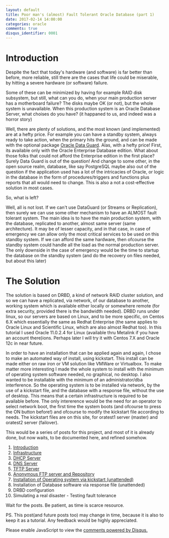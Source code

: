 ```yaml
---
layout: default
title: Poor man's (almost) Fault Tolerant Oracle Database (part 1)
date: 2017-02-14 14:00:00
categories: oracle
comments: true
disqus_identifier: 0001
---
```

# Introduction
Despite the fact that today's hardware (and software) is far better than before, more reliable, still there are the cases
that life could be miserable, by hitting a severe hardware (or software) failure.

Some of these can be minimized by having for example RAID disk subsystem, but still, what can you do, when your main production 
server has a motherboard failure? The disks maybe OK (or not), but the whole system is unavailable. When this production 
system is an Oracle Database Server, what choises do you have? (it happaned to us, and indeed was a horror story)

Well, there are plenty of solutions, and the most known (and implemented) are at a hefty price. For example you can have a standby
system, always ready to take action, when the primary hits the ground, and can be made with the optional package 
[Oracle Data Guard](https://en.wikipedia.org/wiki/Oracle_Data_Guard). Alas, with a hefty price! First, its available only
with the Oracle Enterprise Database edition. What about those folks that could not afford the Enterprise edition in the first
place? Surely Data Guard is out of the question! And change to some other, in the open source realm, database, like say PostgreSQL maybe also out of the question if the application used has a lot of the intricacies of Oracle, or logic in the database in the form of procedures/triggers and functions plus reports that all would need to change. This is also a not a cost-effective solution in most cases.

So, what is left?

Well, all is not lost. If we can't use DataGuard (or Streams or Replication), then surely we can use some other mechanism to have an ALMOST fault tolerant system. The main idea is to have the main production system, with the database, replicated to another, almost same server (same architecture). It may be of lesser capacity, and in that case, in case of emergency we can allow only the most critical services to be used on this standby system. If we can afford the same hardware, then ofcourse the standby system could handle all the load as the normal production server. The only downside in the case of emergency would be the time to startup the database on the standby system (and do the recovery on files needed, but about this later)

# The Solution

The solution is based on DRBD, a kind of network RAID cluster solution, and so we can have a replicated, via network, of our database to another, working system which is available either locally or somewhere remote (for extra security, provided there is the bandwidth needed). DRBD runs under linux, so our servers are based on Linux, and to be more specific, on Centos 6.X which essentially the same as Redhat Enterprise (the same applies to Oracle Linux and Scientific Linux, which are also almost Redhat too). In this tutorial I used Oracle 11.0.2.4 for Linux (available thru Metalink if you have an account there)ions. Perhaps later I will try it with Centos 7.X and Oracle 12c in near future.

In order to have an installation that can be applied again and again, I chose to make an automated way of install, using kickstart. This install can be made either on raw iron or VM solution like VMWare or Virtualbox. To make matter more interesting I made the whole system to install with the minimum of operating system software needed, no graphical, no desktop. I also wanted to be installable with the minimum of an administrator/dba interference. So the operating system is to be installed via network, by the use of a kickstart file, and the database with a response file, without the use of desktop. This means that a certain infrastructure is required to be available before. The only intererence would be the need for an operator to select network boot, the first time the system boots (and ofcourse to press the ON button before!) and ofcourse to modify the kickstart file according to needs. The kickstart files are on this site, for oratest1 server (master) and oratest2 server (failover). 

This would be a series of posts for this project, and most of it is already done, but now waits, to be documented here, and refined somehow.

  1. [Introduction](https://savvaspavlidis.github.io/oracle/2017/02/14/Poor-mans-Fault-Tolerant-Oracle-Database.html)
  2. [Infrastructure](https://savvaspavlidis.github.io/oracle/2017/02/28/A-Poor-mans-(almost)-Fault-Tolerant-Oracle-RDBMS-(part-2)-Infrastructure.html)
  3. [DHCP Server](https://savvaspavlidis.github.io/oracle/2017/04/12/A-Poor-mans-(almost)-Fault-Tolerant-Oracle-RDBMS-(part-3)-DHCP-Server.html)
  4. [DNS Server](https://savvaspavlidis.github.io/oracle/2017/04/12/A-poor-man's-(almost)-Fault-Tolerant-Oracle-RDBMS-(part-4)-DNS-Server.html)
  5. [TFTP Server](https://savvaspavlidis.github.io/oracle/2017/04/18/Poor-man's-(almost)-Fault-Tolerant-Oracle-Database-(part-4)-TFTP-Server.html)
  6. [Anonymous FTP server and Repository](https://savvaspavlidis.github.io/oracle/2017/04/18/Poor-man's-(almost)-Fault-Tolerant-Oracle-Database-(part-5)-Anonymous-FTP-Server-and-repository.html)
  7. [Installation of Operating system via kickstart (unattended)](https://savvaspavlidis.github.io/oracle/2017/04/19/Poor-man's-(almost)-Fault-Tolerant-Oracle-Database-(part-6)-OS-Install-via-kickstart.html)
  8. Installation of Database software via response file (unattended)
  9. DRBD configuration 
  10. Simulating a real disaster - Testing fault tolerance

Wait for the posts. Be patient, as time is scarce resource.

PS. This post(and future posts too) may change in time, because it is also to keep it as a tutorial. 
Any feedback would be highly appreciated. 


<div id="disqus_thread"></div>
<script>
  var disqus_config = function () {
    this.page.url = "{{ page.url | prepend: site.url }}";
    this.page.identifier = "{{ page.disqus_identifier }}"; 
  };
  (function() { // DON'T EDIT BELOW THIS LINE
    var d = document, s = d.createElement('script');
    s.src = '//savvaspavlidis.disqus.com/embed.js';
    s.setAttribute('data-timestamp', +new Date());
    (d.head || d.body).appendChild(s);
})();
</script>
<noscript>Please enable JavaScript to view the <a href="https://disqus.com/?ref_noscript">comments powered by Disqus.</a></noscript>
